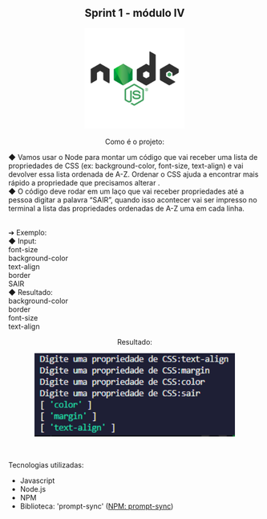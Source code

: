 <h2 align="center">Sprint 1 - módulo IV</h2>

<div align="center">

<img src="./src/assets/logo-node-js-1024.png" width="200px"> 

</div>

<p align="center"> Como é o projeto:</p>

 ◆ Vamos usar o Node para montar um código que vai receber uma
lista de propriedades de CSS (ex: background-color, font-size,
text-align) e vai devolver essa lista ordenada de A-Z. Ordenar o CSS
ajuda a encontrar mais rápido a propriedade que precisamos
alterar .
<br /> ◆ O código deve rodar em um laço que vai receber propriedades até
a pessoa digitar a palavra “SAIR”, quando isso acontecer vai ser
impresso no terminal a lista das propriedades ordenadas de A-Z
uma em cada linha.

<br /> ➔ Exemplo:
<br /> ◆ Input:
<br /> font-size
<br /> background-color
<br /> text-align
<br /> border
<br /> SAIR
<br /> ◆ Resultado:
<br /> background-color
<br /> border
<br /> font-size
<br /> text-align

<p align="center"> Resultado:</p>

<div align="center">

<img src="./src/assets/resultado.png" width = "400px"> 

</div>

<br /><p>Tecnologias utilizadas:</p>

- Javascript
- Node.js
- NPM
- Biblioteca: 'prompt-sync' ([NPM: prompt-sync](https://www.npmjs.com/package/prompt-sync))

